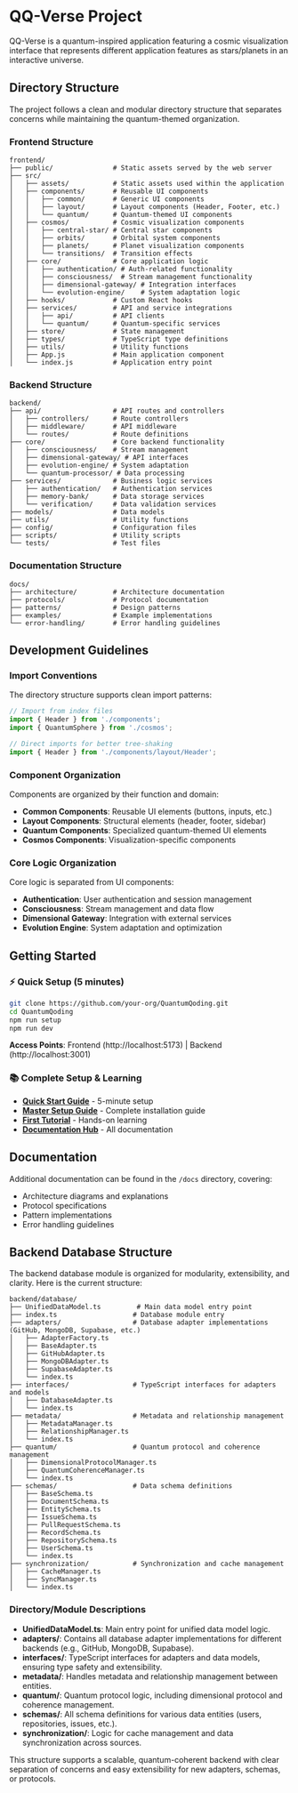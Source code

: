 # QQ-Verse Project

QQ-Verse is a quantum-inspired application featuring a cosmic visualization interface that represents different application features as stars/planets in an interactive universe.

## Directory Structure

The project follows a clean and modular directory structure that separates concerns while maintaining the quantum-themed organization.

### Frontend Structure

```
frontend/
├── public/               # Static assets served by the web server
├── src/
│   ├── assets/           # Static assets used within the application
│   ├── components/       # Reusable UI components
│   │   ├── common/       # Generic UI components
│   │   ├── layout/       # Layout components (Header, Footer, etc.)
│   │   └── quantum/      # Quantum-themed UI components
│   ├── cosmos/           # Cosmic visualization components
│   │   ├── central-star/ # Central star components
│   │   ├── orbits/       # Orbital system components
│   │   ├── planets/      # Planet visualization components
│   │   └── transitions/  # Transition effects
│   ├── core/             # Core application logic
│   │   ├── authentication/ # Auth-related functionality
│   │   ├── consciousness/  # Stream management functionality
│   │   ├── dimensional-gateway/ # Integration interfaces
│   │   └── evolution-engine/    # System adaptation logic
│   ├── hooks/            # Custom React hooks
│   ├── services/         # API and service integrations
│   │   ├── api/          # API clients
│   │   └── quantum/      # Quantum-specific services
│   ├── store/            # State management
│   ├── types/            # TypeScript type definitions
│   ├── utils/            # Utility functions
│   ├── App.js            # Main application component
│   └── index.js          # Application entry point
```

### Backend Structure

```
backend/
├── api/                  # API routes and controllers
│   ├── controllers/      # Route controllers
│   ├── middleware/       # API middleware
│   └── routes/           # Route definitions
├── core/                 # Core backend functionality
│   ├── consciousness/    # Stream management
│   ├── dimensional-gateway/ # API interfaces
│   ├── evolution-engine/ # System adaptation
│   └── quantum-processor/ # Data processing
├── services/             # Business logic services
│   ├── authentication/   # Authentication services
│   ├── memory-bank/      # Data storage services
│   └── verification/     # Data validation services
├── models/               # Data models
├── utils/                # Utility functions
├── config/               # Configuration files
├── scripts/              # Utility scripts
└── tests/                # Test files
```

### Documentation Structure

```
docs/
├── architecture/         # Architecture documentation
├── protocols/            # Protocol documentation
├── patterns/             # Design patterns
├── examples/             # Example implementations
└── error-handling/       # Error handling guidelines
```

## Development Guidelines

### Import Conventions

The directory structure supports clean import patterns:

```javascript
// Import from index files
import { Header } from './components';
import { QuantumSphere } from './cosmos';

// Direct imports for better tree-shaking
import { Header } from './components/layout/Header';
```

### Component Organization

Components are organized by their function and domain:

- **Common Components**: Reusable UI elements (buttons, inputs, etc.)
- **Layout Components**: Structural elements (header, footer, sidebar)
- **Quantum Components**: Specialized quantum-themed UI elements
- **Cosmos Components**: Visualization-specific components

### Core Logic Organization

Core logic is separated from UI components:

- **Authentication**: User authentication and session management
- **Consciousness**: Stream management and data flow
- **Dimensional Gateway**: Integration with external services
- **Evolution Engine**: System adaptation and optimization

## Getting Started

### ⚡ Quick Setup (5 minutes)
```bash
git clone https://github.com/your-org/QuantumQoding.git
cd QuantumQoding
npm run setup
npm run dev
```

**Access Points**: Frontend (http://localhost:5173) | Backend (http://localhost:3001)

### 📚 Complete Setup & Learning
- **[Quick Start Guide](./docs/quick-start/setup.md)** - 5-minute setup
- **[Master Setup Guide](./docs/guides/setup-master.md)** - Complete installation guide
- **[First Tutorial](./docs/tutorials/01-first-quantum-experience.md)** - Hands-on learning
- **[Documentation Hub](./docs/README.md)** - All documentation

## Documentation

Additional documentation can be found in the `/docs` directory, covering:

- Architecture diagrams and explanations
- Protocol specifications
- Pattern implementations
- Error handling guidelines

## Backend Database Structure

The backend database module is organized for modularity, extensibility, and clarity. Here is the current structure:

```
backend/database/
├── UnifiedDataModel.ts         # Main data model entry point
├── index.ts                   # Database module entry
├── adapters/                  # Database adapter implementations (GitHub, MongoDB, Supabase, etc.)
│   ├── AdapterFactory.ts
│   ├── BaseAdapter.ts
│   ├── GitHubAdapter.ts
│   ├── MongoDBAdapter.ts
│   ├── SupabaseAdapter.ts
│   └── index.ts
├── interfaces/                # TypeScript interfaces for adapters and models
│   ├── DatabaseAdapter.ts
│   └── index.ts
├── metadata/                  # Metadata and relationship management
│   ├── MetadataManager.ts
│   ├── RelationshipManager.ts
│   └── index.ts
├── quantum/                   # Quantum protocol and coherence management
│   ├── DimensionalProtocolManager.ts
│   ├── QuantumCoherenceManager.ts
│   └── index.ts
├── schemas/                   # Data schema definitions
│   ├── BaseSchema.ts
│   ├── DocumentSchema.ts
│   ├── EntitySchema.ts
│   ├── IssueSchema.ts
│   ├── PullRequestSchema.ts
│   ├── RecordSchema.ts
│   ├── RepositorySchema.ts
│   ├── UserSchema.ts
│   └── index.ts
├── synchronization/           # Synchronization and cache management
│   ├── CacheManager.ts
│   ├── SyncManager.ts
│   └── index.ts
```

### Directory/Module Descriptions
- **UnifiedDataModel.ts**: Main entry point for unified data model logic.
- **adapters/**: Contains all database adapter implementations for different backends (e.g., GitHub, MongoDB, Supabase).
- **interfaces/**: TypeScript interfaces for adapters and data models, ensuring type safety and extensibility.
- **metadata/**: Handles metadata and relationship management between entities.
- **quantum/**: Quantum protocol logic, including dimensional protocol and coherence management.
- **schemas/**: All schema definitions for various data entities (users, repositories, issues, etc.).
- **synchronization/**: Logic for cache management and data synchronization across sources.

This structure supports a scalable, quantum-coherent backend with clear separation of concerns and easy extensibility for new adapters, schemas, or protocols.
